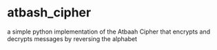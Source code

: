 # atbash_cipher
a simple python implementation of the Atbaah Cipher that encrypts and decrypts messages by reversing the alphabet
